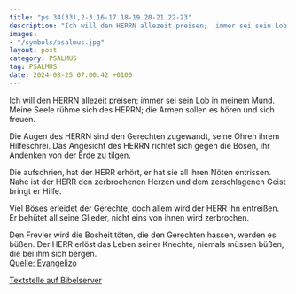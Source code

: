 ```yaml
---
title: "ps 34(33),2-3.16-17.18-19.20-21.22-23"
description: "Ich will den HERRN allezeit preisen;  immer sei sein Lob in meinem Mund. Meine Seele rühme sich des HERRN;  die Armen sollen es hören und sich freuen.  Die Augen des HERRN sind den Gerechten zugewandt,  seine Ohren ihrem Hilfeschrei. Das Angesicht des HERRN richtet sich gegen ...."
images:
- "/symbols/psalmus.jpg"
layout: post
category: PSALMUS
tag: PSALMUS
date: 2024-08-25 07:00:42 +0100
---
```

Ich will den HERRN allezeit preisen; 
immer sei sein Lob in meinem Mund.
Meine Seele rühme sich des HERRN; 
die Armen sollen es hören und sich freuen.

Die Augen des HERRN sind den Gerechten zugewandt, 
seine Ohren ihrem Hilfeschrei.
Das Angesicht des HERRN richtet sich gegen die Bösen,
ihr Andenken von der Erde zu tilgen.<!--more-->

Die aufschrien, hat der HERR erhört, 
er hat sie all ihren Nöten entrissen.
Nahe ist der HERR den zerbrochenen Herzen 
und dem zerschlagenen Geist bringt er Hilfe.

Viel Böses erleidet der Gerechte, 
doch allem wird der HERR ihn entreißen.
Er behütet all seine Glieder, 
nicht eins von ihnen wird zerbrochen.

Den Frevler wird die Bosheit töten, 
die den Gerechten hassen, werden es büßen.
Der HERR erlöst das Leben seiner Knechte, 
niemals müssen büßen, die bei ihm sich bergen.<br>
[Quelle: Evangelizo](https://evangeliumtagfuertag.org/DE/gospel)

[Textstelle auf Bibelserver](https://www.bibleserver.com/EU/ps34(33),2-3.16-17.18-19.20-21.22-23)
